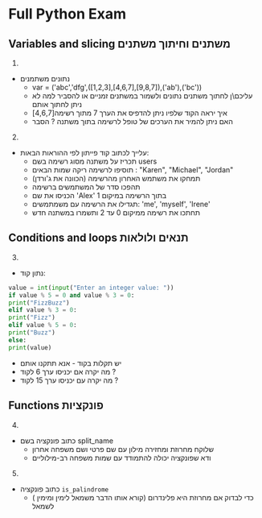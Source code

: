 # Full Python Exam

## Variables and slicing  משתנים וחיתוך משתנים
1.
- נתונים משתמנים
  - var = ('abc','dfg',([1,2,3],[4,6,7],[9,8,7]),('ab'),('bc'))
  - עליכם\ן לחתוך משתנים נתונים ולשמור במשתנים זמניים או להסביר למה לא ניתן לחתוך אותם
  -  איך יראה הקוד שלפיו ניתן להדפיס את הערך 7 מתוך רשימה[4,6,7]
  - האם ניתן להמיר את הערכים של טופל לרשימה בתוך משתנה ? הסבר
2.
- עלייך לכתוב קוד פייתון לפי ההוראות הבאות: 
  -  תכריז על משתנה מסוג רשימה בשם users
  -  תוסיפו לרשימה ריקה שמות הבאים : "Karen", "Michael", "Jordan"
  -  תמחקו את משתמש האחרון מהרשימה (הכוונה את ג'ורדן)
  -  תהפכו סדר של המשתמשים ברשימה
  -  הכניסו את שם 'Alex' בתוך הרשימה  במיקום 1
  -  תגדילו את הרשימה עם משמתמשים: 'me', 'myself', 'Irene'
  -  תחתכו את רשימה ממיקום 0 עד 2 ותשמרו במשתנה חדש

## Conditions and loops  תנאים ולולאות
3.
- נתון קוד:
```py
value = int(input("Enter an integer value: "))
if value % 5 = 0 and value % 3 = 0:
print("FizzBuzz")
elif value % 3 = 0:
print("Fizz")
elif value % 5 = 0:
print("Buzz")
else:
print(value)
```
 - יש תקלות בקוד - אנא תתקנו אותם
 - מה יקרה אם יכניסו ערך 6 לקוד ? 
 - מה יקרה עם יכניסו ערך 15 לקוד ?


## Functions  פונקציות
4.
-  כתוב פונקציה בשם  split_name 
   - שלוקח מחרוזת ומחזירה מילון עם שם פרטי ושם משפחה אחרון
   - ודא שפונקציה יכולה להתמודד עם שמות משפחה רב-מילוליים

5.
- כתוב פונקציה `is_palindrome` 
  - ( כדי לבדוק אם מחרוזת היא פלינדרום (קורא אותו  הדבר משמאל לימין ומימין לשמאל



